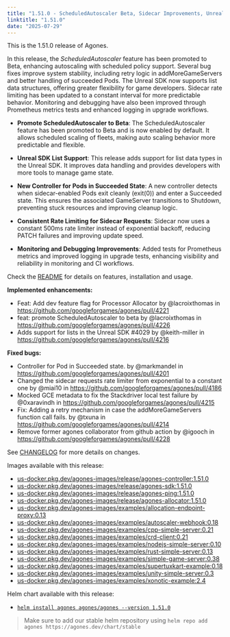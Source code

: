 ```yaml
---
title: "1.51.0 - ScheduledAutoscaler Beta, Sidecar Improvements, Unreal SDK Enhancements, and More!"
linktitle: "1.51.0"
date: "2025-07-29"
---
```


This is the 1.51.0 release of Agones.

In this release, the *ScheduledAutoscaler* feature has been promoted to Beta, enhancing autoscaling with scheduled policy support. Several bug fixes improve system stability, including retry logic in addMoreGameServers and better handling of succeeded Pods. The Unreal SDK now supports list data structures, offering greater flexibility for game developers. Sidecar rate limiting has been updated to a constant interval for more predictable behavior. Monitoring and debugging have also been improved through Prometheus metrics tests and enhanced logging in upgrade workflows.

- **Promote ScheduledAutoscaler to Beta**: The ScheduledAutoscaler feature has been promoted to Beta and is now enabled by default. It allows scheduled scaling of fleets, making auto scaling behavior more predictable and flexible.

- **Unreal SDK List Support**: This release adds support for list data types in the Unreal SDK. It improves data handling and provides developers with more tools to manage game state.

- **New Controller for Pods in Succeeded State**:  A new controller detects when sidecar-enabled Pods exit cleanly (exit(0)) and enter a Succeeded state. This ensures the associated GameServer transitions to Shutdown, preventing stuck resources and improving cleanup logic.

- **Consistent Rate Limiting for Sidecar Requests**:  Sidecar now uses a constant 500ms rate limiter instead of exponential backoff, reducing PATCH failures and improving update speed.

- **Monitoring and Debugging Improvements**:  Added tests for Prometheus metrics and improved logging in upgrade tests, enhancing visibility and reliability in monitoring and CI workflows.

Check the <a href="https://github.com/googleforgames/agones/tree/release-1.51.0" data-proofer-ignore>README</a> for details on features, installation and usage.

**Implemented enhancements:**
* Feat: Add dev feature flag for Processor Allocator by @lacroixthomas in https://github.com/googleforgames/agones/pull/4221
* feat: promote ScheduledAutoscaler to beta by @lacroixthomas in https://github.com/googleforgames/agones/pull/4226
* Adds support for lists in the Unreal SDK #4029 by @keith-miller in https://github.com/googleforgames/agones/pull/4216

**Fixed bugs:**
* Controller for Pod in Succeeded state. by @markmandel in https://github.com/googleforgames/agones/pull/4201
* Changed the sidecar requests rate limiter from exponential to a constant one by @miai10 in https://github.com/googleforgames/agones/pull/4186
* Mocked GCE metadata to fix the Stackdriver local test failure by @0xaravindh in https://github.com/googleforgames/agones/pull/4215
* Fix: Adding a retry mechanism in case the addMoreGameServers function call fails. by @txuna in https://github.com/googleforgames/agones/pull/4214
* Remove former agones collaborator from github action by @igooch in https://github.com/googleforgames/agones/pull/4228

See <a href="https://github.com/googleforgames/agones/blob/release-1.51.0/CHANGELOG.md" data-proofer-ignore>CHANGELOG</a> for more details on changes.

Images available with this release:

- [us-docker.pkg.dev/agones-images/release/agones-controller:1.51.0](https://us-docker.pkg.dev/agones-images/release/agones-controller:1.51.0)
- [us-docker.pkg.dev/agones-images/release/agones-sdk:1.51.0](https://us-docker.pkg.dev/agones-images/release/agones-sdk:1.51.0)
- [us-docker.pkg.dev/agones-images/release/agones-ping:1.51.0](https://us-docker.pkg.dev/agones-images/release/agones-ping:1.51.0)
- [us-docker.pkg.dev/agones-images/release/agones-allocator:1.51.0](https://us-docker.pkg.dev/agones-images/release/agones-allocator:1.51.0)
- [us-docker.pkg.dev/agones-images/examples/allocation-endpoint-proxy:0.13](https://us-docker.pkg.dev/agones-images/examples/allocation-endpoint-proxy:0.13)
- [us-docker.pkg.dev/agones-images/examples/autoscaler-webhook:0.18](https://us-docker.pkg.dev/agones-images/examples/autoscaler-webhook:0.18)
- [us-docker.pkg.dev/agones-images/examples/cpp-simple-server:0.21](https://us-docker.pkg.dev/agones-images/examples/cpp-simple-server:0.21)
- [us-docker.pkg.dev/agones-images/examples/crd-client:0.21](https://us-docker.pkg.dev/agones-images/examples/crd-client:0.21)
- [us-docker.pkg.dev/agones-images/examples/nodejs-simple-server:0.10](https://us-docker.pkg.dev/agones-images/examples/nodejs-simple-server:0.10)
- [us-docker.pkg.dev/agones-images/examples/rust-simple-server:0.13](https://us-docker.pkg.dev/agones-images/examples/rust-simple-server:0.13)
- [us-docker.pkg.dev/agones-images/examples/simple-game-server:0.38](https://us-docker.pkg.dev/agones-images/examples/simple-game-server:0.38)
- [us-docker.pkg.dev/agones-images/examples/supertuxkart-example:0.18](https://us-docker.pkg.dev/agones-images/examples/supertuxkart-example:0.18)
- [us-docker.pkg.dev/agones-images/examples/unity-simple-server:0.3](https://us-docker.pkg.dev/agones-images/examples/unity-simple-server:0.3)
- [us-docker.pkg.dev/agones-images/examples/xonotic-example:2.4](https://us-docker.pkg.dev/agones-images/examples/xonotic-example:2.4)

Helm chart available with this release:

- <a href="https://agones.dev/chart/stable/agones-1.51.0.tgz" data-proofer-ignore>
  <code>helm install agones agones/agones --version 1.51.0</code></a>

> Make sure to add our stable helm repository using `helm repo add agones https://agones.dev/chart/stable`
